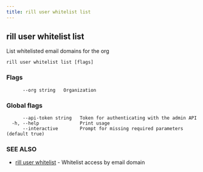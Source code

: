 ```yaml
---
title: rill user whitelist list
---
```

## rill user whitelist list

List whitelisted email domains for the org

```
rill user whitelist list [flags]
```

### Flags

```
      --org string   Organization
```

### Global flags

```
      --api-token string   Token for authenticating with the admin API
  -h, --help               Print usage
      --interactive        Prompt for missing required parameters (default true)
```

### SEE ALSO

* [rill user whitelist](whitelist.md)	 - Whitelist access by email domain

